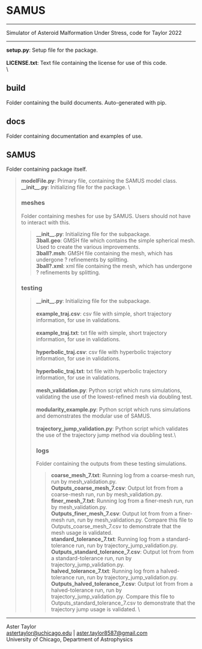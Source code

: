 # SAMUS
---
Simulator of Asteroid Malformation Under Stress, code for Taylor 2022

---

**setup.py**: Setup file for the package.\
\
**LICENSE.txt**: Text file containing the license for use of this code.\
\
## build
Folder containing the build documents. Auto-generated with pip.

## docs
Folder containing documentation and examples of use.

## SAMUS
Folder containing package itself. 
>**modelFile.py**: Primary file, containing the SAMUS model class. 
>\
>**\_\_init\_\_.py**: Initializing file for the package. 
>\
> ### meshes
> Folder containing meshes for use by SAMUS. Users should not have to interact with this. 
>> **\_\_init\_\_.py**: Initializing file for the subpackage. 
>> \
>> **3ball.geo**: GMSH file which contains the simple spherical mesh. Used to create the various improvements.
>> \
>> **3ball?.msh**: GMSH file containing the mesh, which has undergone ? refinements by splitting. 
>> \
>> **3ball?.xml**: xml file containing the mesh, which has undergone ? refinements by splitting. 
>> 
> ### testing
>> **\_\_init\_\_.py**: Initializing file for the subpackage. \
>> \
>> **example\_traj.csv**: csv file with simple, short trajectory information, for use in validations. \
>> \
>> **example\_traj.txt**: txt file with simple, short trajectory information, for use in validations. \
>> \
>> **hyperbolic\_traj.csv**: csv file with hyperbolic trajectory information, for use in validations. \
>> \
>> **hyperbolic\_traj.txt**: txt file with hyperbolic trajectory information, for use in validations. \
>> \
>> **mesh_validation.py**: Python script which runs simulations, validating the use of the lowest-refined mesh via doubling test.\
>> \
>> **modularity_example.py**: Python script which runs simulations and demonstrates the modular use of SAMUS.\
>> \
>> **trajectory_jump_validation.py**: Python script which validates the use of the trajectory jump method via doubling test.\
>> ### logs
>> Folder containing the outputs from these testing simulations. 
>>> **coarse\_mesh\_7.txt**: Running log from a coarse-mesh run, run by mesh_validation.py.
>>> \
>>> **Outputs\_coarse\_mesh\_7.csv**: Output lot from from a coarse-mesh run, run by mesh_validation.py.
>>> \
>>> **finer\_mesh\_7.txt**: Running log from a finer-mesh run, run by mesh_validation.py.
>>> \
>>> **Outputs\_finer\_mesh\_7.csv**: Output lot from from a finer-mesh run, run by mesh_validation.py. Compare this file to Outputs\_coarse\_mesh\_7.csv to demonstrate that the mesh usage is validated.
>>> \
>>> **standard\_tolerance\_7.txt**: Running log from a standard-tolerance run, run by trajectory\_jump\_validation.py.
>>> \
>>> **Outputs\_standard\_tolerance\_7.csv**: Output lot from from a standard-tolerance run, run by trajectory\_jump\_validation.py.
>>> \
>>> **halved\_tolerance\_7.txt**: Running log from a halved-tolerance run, run by trajectory\_jump\_validation.py.
>>> \
>>> **Outputs\_halved\_tolerance\_7.csv**: Output lot from from a halved-tolerance run, run by trajectory\_jump\_validation.py. Compare this file to Outputs\_standard\_tolerance\_7.csv to demonstrate that the trajectory jump usage is validated.
>>> \

---
Aster Taylor\
astertaylor@uchicago.edu | aster.taylor8587@gmail.com\
University of Chicago, Department of Astrophysics
